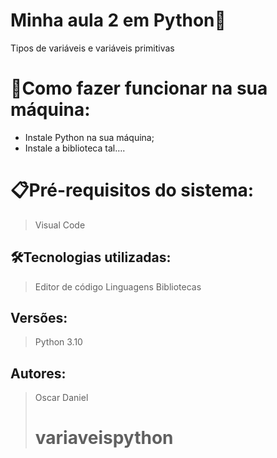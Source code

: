 # Minha aula 2 em Python🚀

Tipos de variáveis e variáveis primitivas

# 🔌Como fazer funcionar na sua máquina:

- Instale Python na sua máquina;
- Instale a biblioteca tal….

# 📋Pré-requisitos do sistema:

> Visual Code


## 🛠️Tecnologias utilizadas:

> Editor de código
Linguagens
Bibliotecas
> 

## Versões:

> Python 3.10

## Autores:

> Oscar Daniel
># variaveispython
